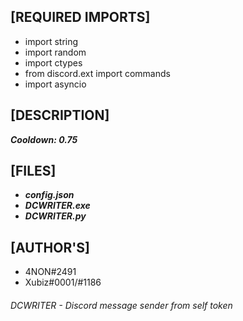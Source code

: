 ## [REQUIRED IMPORTS]

- import string
- import random
- import ctypes
- from discord.ext import commands
- import asyncio

## [DESCRIPTION]

***Cooldown: 0.75***

## [FILES]
- ***config.json***
- ***DCWRITER.exe***
- ***DCWRITER.py*** 

## [AUTHOR'S]

- 4NON#2491
- Xubiz#0001/#1186

###### DCWRITER - Discord message sender from self token
